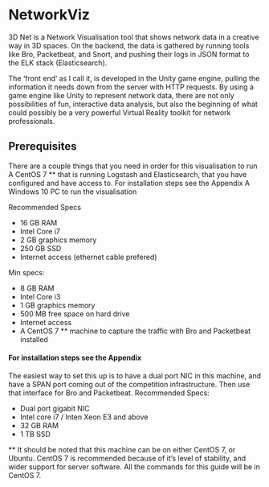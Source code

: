 # NetworkViz
3D Net is a Network Visualisation tool that shows network data in a creative way in 3D spaces. On the backend, the data is gathered by running tools like Bro, Packetbeat, and Snort, and pushing their logs in JSON format to the ELK stack (Elasticsearch). 

The ‘front end’ as I call it, is developed in the Unity game engine, pulling the information it needs down from the server with HTTP requests. By using a game engine like Unity to represent network data, there are not only possibilities of fun, interactive data analysis, but also the beginning of what could possibly be a very powerful Virtual Reality toolkit for network  professionals. 


## Prerequisites

There are a couple things that you need in order for this visualisation to run
A CentOS 7 **  that is running Logstash and Elasticsearch, that you have configured and have access to. 
For installation steps see the Appendix
A Windows 10 PC to run the visualisation

Recommended Specs
* 16 GB RAM
* Intel Core i7
* 2 GB graphics memory
* 250 GB SSD
* Internet access (ethernet cable prefered) 

Min specs:
* 8 GB RAM
* Intel Core i3
* 1 GB graphics memory
* 500 MB free space on hard drive
* Internet access
* A CentOS 7 ** machine to capture the traffic with Bro and Packetbeat installed

#### For installation steps see the Appendix
The easiest way to set this up is to have a dual port NIC in this machine, and have a SPAN port coming out of the competition infrastructure. Then use that interface for Bro and Packetbeat. 
Recommended Specs:
* Dual port gigabit NIC
* Intel core i7 / Inten Xeon E3 and above
* 32 GB RAM
* 1 TB SSD

** It should be noted that this machine can be on either CentOS 7, or Ubuntu. CentOS 7 is recommended because of it’s level of stability, and wider support for server software. All the commands for this guide will be in CentOS 7.